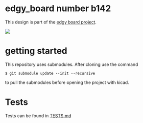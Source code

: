 # edgy_board number b142
This design is part of the [edgy board project](https://github.com/skunkforce/edgy_boards). 

![](/board/board.png)

# getting started
This repository uses submodules. After cloning use the command 

```$ git submodule update --init --recursive```

to pull the submodules before opening the project with kicad. 

# Tests
Tests can be found in [TESTS.md](TESTS.md)

